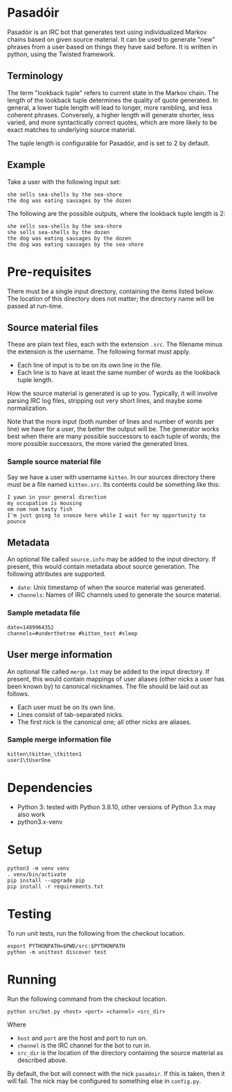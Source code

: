 # Pasadóir

Pasadóir is an IRC bot that generates text using individualized Markov chains based on given source material. It can be used to generate "new" phrases from a user based on things they have said before. It is written in python, using the Twisted framework.

## Terminology

The term "lookback tuple" refers to current state in the Markov chain. The length of the lookback tuple determines the quality of quote generated. In general, a lower tuple length will lead to longer, more rambling, and less coherent phrases. Conversely, a higher length will generate shorter, less varied, and more syntactically correct quotes, which are more likely to be exact matches to underlying source material.

The tuple length is configurable for Pasadóir, and is set to 2 by default.

## Example

Take a user with the following input set:
```
she sells sea-shells by the sea-shore
the dog was eating sausages by the dozen
```

The following are the possible outputs, where the lookback tuple length is 2:
```
she sells sea-shells by the sea-shore
she sells sea-shells by the dozen
the dog was eating sausages by the dozen
the dog was eating sausages by the sea-shore
```

# Pre-requisites

There must be a single input directory, containing the items listed below. The location of this directory does not matter; the directory name will be passed at run-time.

## Source material files

These are plain text files, each with the extension `.src`. The filename minus the extension is the username. The following format must apply.
* Each line of input is to be on its own line in the file.
* Each line is to have at least the same number of words as the lookback tuple length.

How the source material is generated is up to you. Typically, it will involve parsing IRC log files, stripping out very short lines, and maybe some normalization.

Note that the more input (both number of lines and number of words per line) we have for a user, the better the output will be. The generator works best when there are many possible successors to each tuple of words; the more possible successors, the more varied the generated lines.

### Sample source material file

Say we have a user with username `kitten`. In our sources directory there must be a file named `kitten.src`. Its contents could be something like this:

```
I yawn in your general direction
my occupation is mousing
om nom nom tasty fish
I'm just going to snooze here while I wait for my opportunity to pounce
```

## Metadata

An optional file called `source.info` may be added to the input directory. If present, this would contain metadata about source generation. The following attributes are supported.
* `date`: Unix timestamp of when the source material was generated.
* `channels`: Names of IRC channels used to generate the source material.

### Sample metadata file

```
date=1489964352
channels=#underthetree #kitten_test #sleep
```

## User merge information

An optional file called `merge.lst` may be added to the input directory. If present, this would contain mappings of user aliases (other nicks a user has been known by) to canonical nicknames. The file should be laid out as follows.
* Each user must be on its own line.
* Lines consist of tab-separated nicks.
* The first nick is the canonical one; all other nicks are aliases.

### Sample merge information file

```
kitten\tkitten_\tkitten1
user1\tUserOne
```

# Dependencies

* Python 3: tested with Python 3.8.10, other versions of Python 3.x may also work
* python3.x-venv

# Setup

```
python3 -m venv venv
. venv/bin/activate
pip install --upgrade pip
pip install -r requirements.txt
```

# Testing

To run unit tests, run the following from the checkout location.
```
export PYTHONPATH=$PWD/src:$PYTHONPATH
python -m unittest discover test
```

# Running

Run the following command from the checkout location.
```
python src/bot.py <host> <port> <channel> <src_dir>
```
Where
* `host` and `port` are the host and port to run on.
* `channel` is the IRC channel for the bot to run in.
* `src_dir` is the location of the directory containing the source material as described above.

By default, the bot will connect with the nick `pasadoir`. If this is taken, then it will fail. The nick may be configured to something else in `config.py`.
